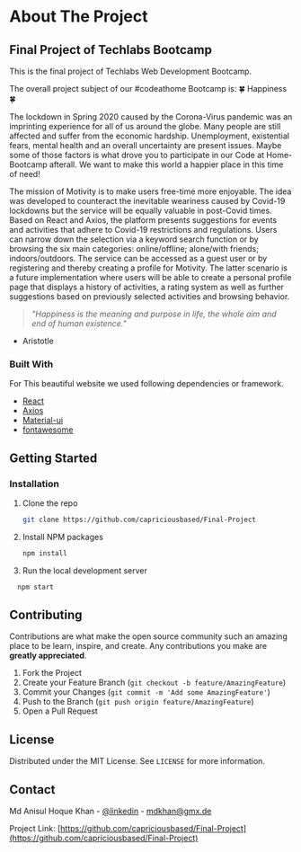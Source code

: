 <!-- ABOUT THE PROJECT -->

<!-- test comment for gpg connection -->

# About The Project

## Final Project of Techlabs Bootcamp

This is the final project of Techlabs Web Development Bootcamp.

The overall project subject of our #codeathome Bootcamp is: 🍀 Happiness 🍀

The lockdown in Spring 2020 caused by the Corona-Virus pandemic was an imprinting experience for all of us around the globe. Many people are still affected and suffer from the economic hardship. Unemployment, existential fears, mental health and an overall uncertainty are present issues. Maybe some of those factors is what drove you to participate in our Code at Home-Bootcamp afterall. We want to make this world a happier place in this time of need!

The mission of Motivity is to make users free-time more enjoyable. The idea was developed to counteract the inevitable weariness caused by Covid-19 lockdowns but the service will be equally valuable in post-Covid times. Based on React and Axios, the platform presents suggestions for events and activities that adhere to Covid-19 restrictions and regulations. Users can narrow down the selection via a keyword search function or by browsing the six main categories: online/offline; alone/with friends; indoors/outdoors. The service can be accessed as a guest user or by registering and thereby creating a profile for Motivity. The latter scenario is a future implementation where users will be able to create a personal profile page that displays a history of activities, a rating system as well as further suggestions based on previously selected activities and browsing behavior.
> _"Happiness is the meaning and purpose in life, the whole aim and end of human existence."_

- Aristotle

### Built With

For This beautiful website we used following dependencies or framework.

- [React](https://reactjs.org/)
- [Axios](https://github.com/axios/axios)
- [Material-ui](https://material-ui.com/)
- [fontawesome](https://fontawesome.com/)

<!-- GETTING STARTED -->

## Getting Started

### Installation

1. Clone the repo
   ```sh
   git clone https://github.com/capriciousbased/Final-Project
   ```
2. Install NPM packages
   ```sh
   npm install
   ```
3. Run the local development server

```sh
  npm start
```

  <!-- CONTRIBUTING -->

## Contributing

Contributions are what make the open source community such an amazing place to be learn, inspire, and create. Any contributions you make are **greatly appreciated**.

1. Fork the Project
2. Create your Feature Branch (`git checkout -b feature/AmazingFeature`)
3. Commit your Changes (`git commit -m 'Add some AmazingFeature'`)
4. Push to the Branch (`git push origin feature/AmazingFeature`)
5. Open a Pull Request

<!-- LICENSE -->

## License

Distributed under the MIT License. See `LICENSE` for more information.

<!-- CONTACT -->

## Contact

Md Anisul Hoque Khan - [@linkedin](https://www.linkedin.com/in/anisulkhan/) - mdkhan@gmx.de

Project Link: [https://github.com/capriciousbased/Final-Project](https://github.com/capriciousbased/Final-Project)


